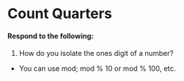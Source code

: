 # Count Quarters
#### Respond to the following:

1. How do you isolate the ones digit of a number?
  * You can use mod; mod % 10 or mod % 100, etc. 
